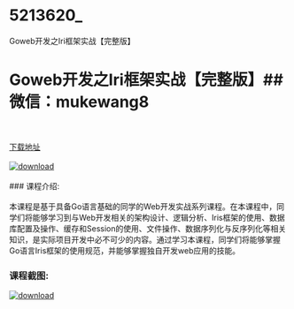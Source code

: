 # 5213620_
Goweb开发之Iri框架实战【完整版】
# Goweb开发之Iri框架实战【完整版】## 微信：mukewang8
<br/></br>[下载地址](http://www.36tz.cn/article/5213620 "下载地址")
<br/></br>[![download](http://36tz.cn/muke_img/2020_06_1-16-300x160.png "下载地址")](http://www.36tz.cn/article/5213620 "下载地址")
<br/></br>### 课程介绍:<br/></br>本课程是基于具备Go语言基础的同学的Web开发实战系列课程。在本课程中，同学们将能够学习到与Web开发相关的架构设计、逻辑分析、Iris框架的使用、数据库配置及操作、缓存和Session的使用、文件操作、数据序列化与反序列化等相关知识，是实际项目开发中必不可少的内容。通过学习本课程，同学们将能够掌握Go语言Iris框架的使用规范，并能够掌握独自开发web应用的技能。

### 课程截图:
[![download](http://36tz.cn/muke_img/2020_06_2-18.png "下载地址")](http://www.36tz.cn/article/5213620 "下载地址")
